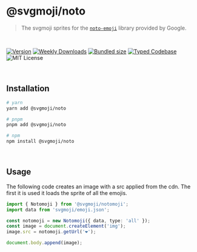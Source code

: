# @svgmoji/noto

> The svgmoji sprites for the [`noto-emoji`](https://github.com/googlefonts/noto-emoji) library provided by Google.

<br />

[![Version][version]][npm] [![Weekly Downloads][downloads-badge]][npm] [![Bundled size][size-badge]][size] [![Typed Codebase][typescript]](./src/index.ts) ![MIT License][license]

[version]: https://flat.badgen.net/npm/v/@svgmoji/noto
[npm]: https://npmjs.com/package/@svgmoji/noto
[license]: https://flat.badgen.net/badge/license/MIT/purple
[size]: https://bundlephobia.com/result?p=@svgmoji/noto
[size-badge]: https://flat.badgen.net/bundlephobia/minzip/@svgmoji/noto
[typescript]: https://flat.badgen.net/badge/icon/TypeScript?icon=typescript&label
[downloads-badge]: https://badgen.net/npm/dw/@svgmoji/noto/red?icon=npm

<br />

## Installation

```bash
# yarn
yarn add @svgmoji/noto

# pnpm
pnpm add @svgmoji/noto

# npm
npm install @svgmoji/noto
```

<br />

## Usage

The following code creates an image with a src applied from the cdn. The first it is used it loads the sprite of all the emojis.

```ts
import { Notomoji } from '@svgmoji/notomoji';
import data from 'svgmoji/emoji.json';

const notomoji = new Notomoji({ data, type: 'all' });
const image = document.createElement('img');
image.src = notomoji.getUrl('❤️');

document.body.append(image);
```
